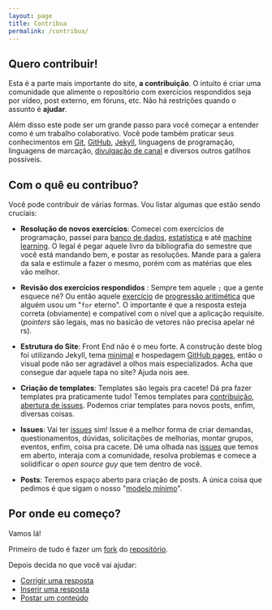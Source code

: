 ```yaml
---
layout: page
title: Contribua
permalink: /contribua/
---
```

## Quero contribuir!

Esta é a parte mais importante do site, **a contribuição**. O intuito é criar uma comunidade que alimente o repositório com exercícios respondidos seja por vídeo, post externo, em fóruns, etc. Não há restrições quando o assunto é **ajudar**.

Além disso este pode ser um grande passo para você começar a entender como é um trabalho colaborativo. Você pode também praticar seus conhecimentos em [Git](https://git-scm.com/), [GitHub](https://github.com/), [Jekyll](https://jekyllrb.com/), linguagens de programação, linguagens de marcação, [divulgação de canal](https://www.youtube.com/channel/UCfm5J7qGMBgupvKddelZSSA) e diversos outros gatilhos possíveis.

## Com o quê eu contribuo?

Você pode contribuir de várias formas. Vou listar algumas que estão sendo cruciais:

* **Resolução de novos exercícios**: Comecei com exercícios de programação, passei para [banco de dados](https://exata0mente.com.br/resp/lista-exercicios-projeto-de-banco-de), [estatística](https://exata0mente.com.br/resp/lista-exercicios-estatistica-facil) e até [machine learning](https://exata0mente.com.br/resp/lista-exercicios-aprenda-mirecao-de). O legal é pegar aquele livro da bibliografia do semestre que você está mandando bem, e postar as resoluções. Mande para a galera da sala e estimule a fazer o mesmo, porém com as matérias que eles vão melhor.

* **Revisão dos exercícios respondidos** : Sempre tem aquele `;` que a gente esquece né? Ou então aquele [exercício](https://www.urionlinejudge.com.br/judge/pt/problems/view/1067) de [progressão aritimética](http://www.paulomarques.com.br/arq2-11.htm) que alguém usou um "`for` eterno". O importante é que a resposta esteja correta (obviamente) e compatível com o nível que a aplicação requisite. (*pointers* são legais, mas no basicão de vetores não precisa apelar né rs).

* **Estrutura do Site**: Front End não é o meu forte. A construção deste blog foi utilizando Jekyll, tema [minimal](https://github.com/pages-themes/minimal) e hospedagem [GitHub pages](https://pages.github.com/), então o visual pode não ser agradável a olhos mais especializados. Acha que consegue dar aquele tapa no site? Ajuda nois aee.

* **Criação de templates**: Templates são legais pra cacete! Dá pra fazer templates pra praticamente tudo! Temos templates para [contribuição](), [abertura de issues](). Podemos criar templates para novos posts, enfim, diversas coisas.

* **Issues**: Vai ter [issues]() sim! Issue é a melhor forma de criar demandas, questionamentos, dúvidas, solicitações de melhorias, montar grupos, eventos, enfim, coisa pra cacete. Dê uma olhada nas [issues]() que temos em aberto, interaja com a comunidade, resolva problemas e comece a solidificar o *open source guy* que tem dentro de você.

* **Posts**: Teremos espaço aberto para criação de posts. A única coisa que pedimos é que sigam o nosso "[modelo mínimo]()".

## Por onde eu começo?

Vamos lá!

Primeiro de tudo é fazer um [fork]() do [repositório]().

[//]: <> (**INSERIR AQUI COMO REALIZAR UM CLONE, FORK**)

Depois decida no que você vai ajudar:

* [Corrigir uma resposta]()
* [Inserir uma resposta]()
* [Postar um conteúdo]()
